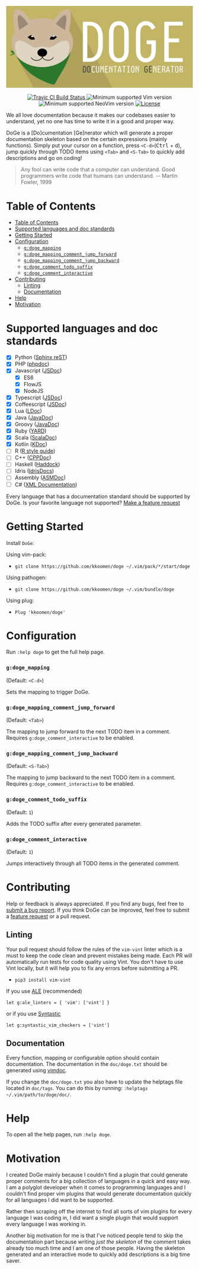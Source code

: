 <p align="center">
  <img src="./banner.jpg" alt="DoGe" />
</p>
<p align="center">
  <a href="https://travis-ci.com/kkoomen/doge">
    <img src="https://travis-ci.com/kkoomen/doge.svg?branch=master" alt="Travic CI Build Status" />
  </a>
  <img src="https://img.shields.io/badge/vim-8.0.1630%2B-informational.svg" alt="Minimum supported Vim version" />
  <img src="https://img.shields.io/badge/neovim-0.3.2%2B-informational.svg" alt="Minimum supported NeoVim version" />
  <a href="https://github.com/kkoomen/doge/blob/develop/LICENSE">
    <img src="https://img.shields.io/github/license/kkoomen/doge.svg" alt="License" />
  </a>
</p>

We all love documentation because it makes our codebases easier to understand,
yet no one has time to write it in a good and proper way.

DoGe is a [Do]cumentation [Ge]nerator which will generate a proper documentation
skeleton based on the certain expressions (mainly functions). Simply put your
cursor on a function, press `<C-d>`(<kbd>Ctrl</kbd> + <kbd>d</kbd>), jump
quickly through TODO items using `<Tab>` and `<S-Tab>` to quickly add
descriptions and go on coding!

> Any fool can write code that a computer can understand. Good programmers write
> code that humans can understand. -- Martin Fowler, 1999

# Table of Contents
- [Table of Contents](#table-of-contents)
- [Supported languages and doc standards](#supported-languages-and-doc-standards)
- [Getting Started](#getting-started)
- [Configuration](#configuration)
    + [`g:doge_mapping`](#gdoge_mapping)
    + [`g:doge_mapping_comment_jump_forward`](#gdoge_mapping_comment_jump_forward)
    + [`g:doge_mapping_comment_jump_backward`](#gdoge_mapping_comment_jump_backward)
    + [`g:doge_comment_todo_suffix`](#gdoge_comment_todo_suffix)
    + [`g:doge_comment_interactive`](#gdoge_comment_interactive)
- [Contributing](#contributing)
  * [Linting](#linting)
  * [Documentation](#documentation)
- [Help](#help)
- [Motivation](#motivation)

# Supported languages and doc standards

- [x] Python ([Sphinx reST](http://daouzli.com/blog/docstring.html#restructuredtext))
- [x] PHP ([phpdoc](https://www.phpdoc.org))
- [x] Javascript ([JSDoc](https://jsdoc.app))
  - [x] ES6
  - [x] FlowJS
  - [x] NodeJS
- [x] Typescript ([JSDoc](https://jsdoc.app))
- [x] Coffeescript ([JSDoc](https://jsdoc.app))
- [x] Lua ([LDoc](https://github.com/stevedonovan/LDoc))
- [x] Java ([JavaDoc](https://www.oracle.com/technetwork/articles/javase/index-137868.html))
- [x] Groovy ([JavaDoc](https://www.oracle.com/technetwork/articles/javase/index-137868.html))
- [x] Ruby ([YARD](https://www.rubydoc.info/gems/yard/file/docs/Tags.md))
- [x] Scala ([ScalaDoc](https://docs.scala-lang.org/style/scaladoc.html))
- [x] Kotlin ([KDoc](https://kotlinlang.org/docs/reference/kotlin-doc.html))
- [ ] R ([R style guide](https://style.tidyverse.org/documentation.html))
- [ ] C++ ([CPPDoc](http://www.edparrish.net/common/cppdoc.html#comment))
- [ ] Haskell ([Haddock](https://www.haskell.org/haddock/doc/html/ch03s02.html))
- [ ] Idris ([IdrisDocs](http://docs.idris-lang.org/en/latest/reference/documenting.html))
- [ ] Assembly ([ASMDoc](https://www.ee.ryerson.ca/~kclowes/stand-alone/CodingStandards/CodingStdAsm/CodingStdAsm.html#SECTION00070000000000000000))
- [ ] C# ([XML Documentation](https://docs.microsoft.com/en-us/previous-versions/visualstudio/visual-studio-2010/5ast78ax%28v%3dvs.100%29))

Every language that has a documentation standard should be supported by DoGe.
Is your favorite language not supported?
[Make a feature request](https://github.com/kkoomen/doge/issues/new?assignees=&labels=enhancement&template=feature_request.md&title=Add+support+for+<language>)

# Getting Started

Install `DoGe`:

Using vim-pack:

- `git clone https://github.com/kkoomen/doge ~/.vim/pack/*/start/doge`

Using pathogen:

- `git clone https://github.com/kkoomen/doge ~/.vim/bundle/doge`

Using plug:

- `Plug 'kkoomen/doge'`

# Configuration

Run `:help doge` to get the full help page.

### `g:doge_mapping`

(Default: `<C-d>`)

Sets the mapping to trigger DoGe.

### `g:doge_mapping_comment_jump_forward`

(Default: `<Tab>`)

The mapping to jump forward to the next TODO item in a comment. Requires
`g:doge_comment_interactive` to be enabled.

### `g:doge_mapping_comment_jump_backward`

(Default: `<S-Tab>`)

The mapping to jump backward to the next TODO item in a comment. Requires
`g:doge_comment_interactive` to be enabled.

### `g:doge_comment_todo_suffix`

(Default: `1`)

Adds the TODO suffix after every generated parameter.

### `g:doge_comment_interactive`

(Default: `1`)

Jumps interactively through all TODO items in the generated comment.

# Contributing

Help or feedback is always appreciated. If you find any bugs, feel free to
[submit a bug report](https://github.com/kkoomen/doge/issues/new?labels=bug&template=bug_report.md).
If you think DoGe can be improved, feel free to submit a
[feature request](https://github.com/kkoomen/doge/issues/new?assignees=&labels=enhancement&template=feature_request.md)
or a pull request.

## Linting

Your pull request should follow the rules of the `vim-vint` linter which is a
must to keep the code clean and prevent mistakes being made. Each PR will
automatically run tests for code quality using Vint. You don't have to use Vint
locally, but it will help you to fix any errors before submitting a PR.

- `pip3 install vim-vint`

If you use [ALE](https://github.com/w0rp/ale) (recommended)

```
let g:ale_linters = { 'vim': ['vint'] }
```

or if you use [Syntastic](https://github.com/vim-syntastic/syntastic)
```
let g:syntastic_vim_checkers = ['vint']
```

## Documentation

Every function, mapping or configurable option should contain documentation. The
documentation in the `doc/doge.txt` should be generated using
[vimdoc](https://github.com/google/vimdoc).

If you change the `doc/doge.txt` you also have to update the helptags file
located in `doc/tags`. You can do this by running:
`:helptags ~/.vim/path/to/doge/doc/`.

# Help

To open all the help pages, run `:help doge`.

# Motivation

I created DoGe mainly because I couldn't find a plugin that could generate
proper comments for a big collection of languages in a quick and easy way. I am
a polyglot developer when it comes to programming languages and I couldn't find
proper vim plugins that would generate documentation quickly for all languages I
did want to be supported.

Rather then scraping off the internet to find all sorts of vim plugins for every
language I was coding in, I did want a single plugin that would support every
language I was working in.

Another big motivation for me is that I've noticed people tend to skip the
documentation part because writing _just the skeleton_ of the comment takes
already too much time and I am one of those people. Having the skeleton
generated and an interactive mode to quickly add descriptions is a big
time saver.
